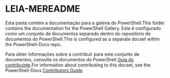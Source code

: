 # <a name="readme"></a><span data-ttu-id="e76d7-101">LEIA-ME</span><span class="sxs-lookup"><span data-stu-id="e76d7-101">README</span></span>

<span data-ttu-id="e76d7-102">Esta pasta contém a documentação para a galeria do PowerShell.</span><span class="sxs-lookup"><span data-stu-id="e76d7-102">This folder contains the documentation for the PowerShell Gallery.</span></span>
<span data-ttu-id="e76d7-103">Este é configurado como um conjunto de documentos separado dentro do repositório de documentos do PowerShell.</span><span class="sxs-lookup"><span data-stu-id="e76d7-103">This is configured as a separate docset within the PowerShell-Docs repo.</span></span>

<span data-ttu-id="e76d7-104">Para obter informações sobre a contribuir para este conjunto de documentos, consulte os documentos do PowerShell [Guia do contribuinte](https://github.com/PowerShell/PowerShell-Docs/blob/staging/CONTRIBUTING.md).</span><span class="sxs-lookup"><span data-stu-id="e76d7-104">For information about contributing to this docset, see the PowerShell-Docs [Contributors Guide](https://github.com/PowerShell/PowerShell-Docs/blob/staging/CONTRIBUTING.md).</span></span>
